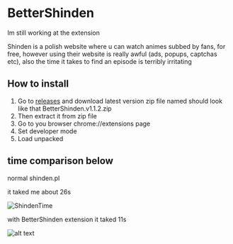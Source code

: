 # BetterShinden

Im still working at the extension

Shinden is a polish website where u can watch animes subbed by fans, for free, however using their website is really awful (ads, popups, captchas etc), also the time it takes to find an episode is terribly irritating

## How to install

1. Go to [releases](https://github.com/MaGi5ter/BetterShinden/releases) and download latest version zip file named should look like that BetterShinden.v1.1.2.zip
2. Then extract it from zip file
3. Go to you browser chrome://extensions page
4. Set developer mode
5. Load unpacked

## time comparison below

normal shinden.pl

it taked me about 26s

![ShindenTime](https://cdn.discordapp.com/attachments/1068518072769589370/1114293787922022530/ShindenTime.gif?width=810&height=420?width=810&height=425)

with BetterShinden extension
it taked 11s

![alt text](https://media.discordapp.net/attachments/1068518072769589370/1114284829383598150/BetterShindenTime.gif?width=810&height=475)
